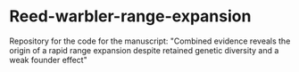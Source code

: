 # Reed-warbler-range-expansion
Repository for the code for the manuscript: "Combined evidence reveals the origin of a rapid range expansion despite retained genetic diversity and a weak founder effect"
